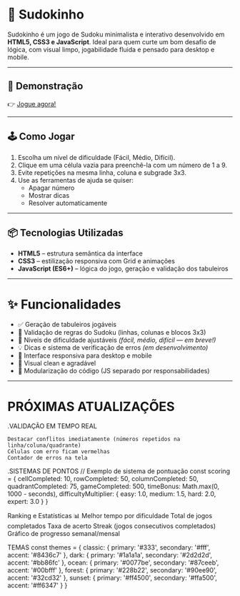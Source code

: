 # 🧩 Sudokinho

Sudokinho é um jogo de Sudoku minimalista e interativo desenvolvido em **HTML5, CSS3 e JavaScript**. Ideal para quem curte um bom desafio de lógica, com visual limpo, jogabilidade fluida e pensado para desktop e mobile.

---

## 🚀 Demonstração

👉 [Jogue agora!]([https://seulink.com/sudokinho](https://lipe404.github.io/Sudokinho/)) 

---

## 🕹️ Como Jogar

1. Escolha um nível de dificuldade (Fácil, Médio, Difícil).
2. Clique em uma célula vazia para preenchê-la com um número de 1 a 9.
3. Evite repetições na mesma linha, coluna e subgrade 3x3.
4. Use as ferramentas de ajuda se quiser:
   - Apagar número
   - Mostrar dicas
   - Resolver automaticamente

---

## 📦 Tecnologias Utilizadas

- **HTML5** – estrutura semântica da interface
- **CSS3** – estilização responsiva com Grid e animações
- **JavaScript (ES6+)** – lógica do jogo, geração e validação dos tabuleiros

---

# ✨ Funcionalidades

- ✅ Geração de tabuleiros jogáveis
- 🧩 Validação de regras do Sudoku (linhas, colunas e blocos 3x3)
- 🧠 Níveis de dificuldade ajustáveis *(fácil, médio, difícil — em breve!)*
- 💡 Dicas e sistema de verificação de erros *(em desenvolvimento)*
- 📱 Interface responsiva para desktop e mobile
- 🎨 Visual clean e agradável
- 💾 Modularização do código (JS separado por responsabilidades)

- --

# PRÓXIMAS ATUALIZAÇÕES

.VALIDAÇÃO EM TEMPO REAL

    Destacar conflitos imediatamente (números repetidos na linha/coluna/quadrante)
    Células com erro ficam vermelhas
    Contador de erros na tela

.SISTEMAS DE PONTOS
 // Exemplo de sistema de pontuação
const scoring = {
  cellCompleted: 10,
  rowCompleted: 50,
  columnCompleted: 50,
  quadrantCompleted: 75,
  gameCompleted: 500,
  timeBonus: Math.max(0, 1000 - seconds),
  difficultyMultiplier: {
    easy: 1.0,
    medium: 1.5,
    hard: 2.0,
    expert: 3.0
  }
}

Ranking e Estatísticas 📊
    Melhor tempo por dificuldade
    Total de jogos completados
    Taxa de acerto
    Streak (jogos consecutivos completados)
    Gráfico de progresso semanal/mensal

TEMAS
  const themes = {
  classic: { primary: '#333', secondary: '#fff', accent: '#8436c7' },
  dark: { primary: '#1a1a1a', secondary: '#2d2d2d', accent: '#bb86fc' },
  ocean: { primary: '#0077be', secondary: '#87ceeb', accent: '#00bfff' },
  forest: { primary: '#228b22', secondary: '#90ee90', accent: '#32cd32' },
  sunset: { primary: '#ff4500', secondary: '#ffa500', accent: '#ff6347' }
}

